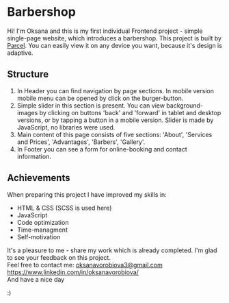 # Barbershop

Hi! I'm Oksana and this is my first individual Frontend project - simple single-page website, which introduces a barbershop. 
This project is built by <a target="_blank" href="https://parceljs.org/">Parcel</a>. You can easily view it on any device you want, because it's design is adaptive.

## Structure

1. In Header you can find navigation by page sections. 
   In mobile version mobile menu can be opened by click on the burger-button.   
2. Simple slider in this section is present. You can view background-images by clicking on buttons 'back' and 'forward' in tablet and desktop versions, 
   or by tapping a button in a mobile version. Slider is made by JavaScript, no libraries were used.
3. Main content of this page consists of five sections: 'About', 'Services and Prices', 'Advantages', 'Barbers', 'Gallery'.
4. In Footer you can see a form for online-booking and contact information.

## Achievements

When preparing this project I have improved my skills in:
- HTML & CSS (SCSS is used here)
- JavaScript
- Code optimization
- Time-managment
- Self-motivation

It's a pleasure to me - share my work which is already completed. I'm glad to see your feedback on this project. <br>
Feel free to contact me: oksanavorobiova3@gmail.com <br>
                         https://www.linkedin.com/in/oksanavorobiova/ <br>
And have a nice day <p>:)</p>
